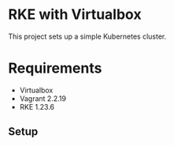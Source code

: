 # RKE with Virtualbox

This project sets up a simple Kubernetes cluster.

# Requirements

- Virtualbox
- Vagrant 2.2.19
- RKE 1.23.6

## Setup

